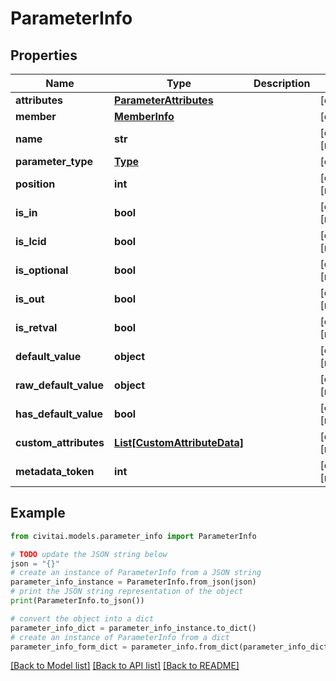 # ParameterInfo


## Properties

Name | Type | Description | Notes
------------ | ------------- | ------------- | -------------
**attributes** | [**ParameterAttributes**](ParameterAttributes.md) |  | [optional] 
**member** | [**MemberInfo**](MemberInfo.md) |  | [optional] 
**name** | **str** |  | [optional] [readonly] 
**parameter_type** | [**Type**](Type.md) |  | [optional] 
**position** | **int** |  | [optional] [readonly] 
**is_in** | **bool** |  | [optional] [readonly] 
**is_lcid** | **bool** |  | [optional] [readonly] 
**is_optional** | **bool** |  | [optional] [readonly] 
**is_out** | **bool** |  | [optional] [readonly] 
**is_retval** | **bool** |  | [optional] [readonly] 
**default_value** | **object** |  | [optional] [readonly] 
**raw_default_value** | **object** |  | [optional] [readonly] 
**has_default_value** | **bool** |  | [optional] [readonly] 
**custom_attributes** | [**List[CustomAttributeData]**](CustomAttributeData.md) |  | [optional] [readonly] 
**metadata_token** | **int** |  | [optional] [readonly] 

## Example

```python
from civitai.models.parameter_info import ParameterInfo

# TODO update the JSON string below
json = "{}"
# create an instance of ParameterInfo from a JSON string
parameter_info_instance = ParameterInfo.from_json(json)
# print the JSON string representation of the object
print(ParameterInfo.to_json())

# convert the object into a dict
parameter_info_dict = parameter_info_instance.to_dict()
# create an instance of ParameterInfo from a dict
parameter_info_form_dict = parameter_info.from_dict(parameter_info_dict)
```
[[Back to Model list]](../README.md#documentation-for-models) [[Back to API list]](../README.md#documentation-for-api-endpoints) [[Back to README]](../README.md)


